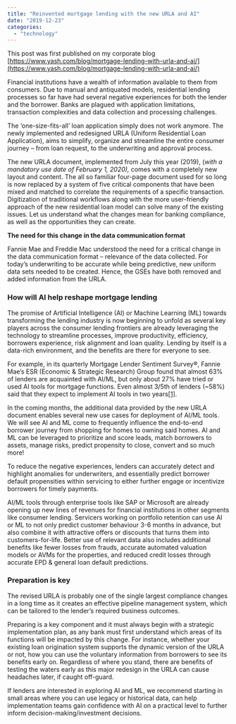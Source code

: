 ```yaml
---
title: "Reinvented mortgage lending with the new URLA and AI"
date: "2019-12-23"
categories: 
  - "technology"
---
```


This post was first published on my corporate blog  
[https://www.yash.com/blog/mortgage-lending-with-urla-and-ai/](https://www.yash.com/blog/mortgage-lending-with-urla-and-ai/)

Financial institutions have a wealth of information available to them from consumers. Due to manual and antiquated models, residential lending processes so far have had several negative experiences for both the lender and the borrower. Banks are plagued with application limitations, transaction complexities and data collection and processing challenges.

The ‘one-size-fits-all’ loan application simply does not work anymore. The newly implemented and redesigned URLA (Uniform Residential Loan Application), aims to simplify, organize and streamline the entire consumer journey – from loan request, to the underwriting and approval process.

The new URLA document, implemented from July this year (2019), (_with a mandatory use date of February 1, 2020),_ comes with a completely new layout and content. The all so familiar four-page document used for so long is now replaced by a system of five critical components that have been mixed and matched to correlate the requirements of a specific transaction. Digitization of traditional workflows along with the more user-friendly approach of the new residential loan model can solve many of the existing issues. Let us understand what the changes mean for banking compliance, as well as the opportunities they can create.

**The need for this change in the data communication format**

Fannie Mae and Freddie Mac understood the need for a critical change in the data communication format – relevance of the data collected. For today’s underwriting to be accurate while being predictive, new uniform data sets needed to be created. Hence, the GSEs have both removed and added information from the URLA.

### **How will AI help reshape mortgage lending**

The promise of Artificial Intelligence (AI) or Machine Learning (ML) towards transforming the lending industry is now beginning to unfold as several key players across the consumer lending frontiers are already leveraging the technology to streamline processes, improve productivity, efficiency, borrowers experience, risk alignment and loan quality. Lending by itself is a data-rich environment, and the benefits are there for everyone to see.

For example, in its quarterly Mortgage Lender Sentiment Survey®, Fannie Mae’s ESR (Economic & Strategic Research) Group found that almost 63% of lenders are acquainted with AI/ML, but only about 27% have tried or used AI tools for mortgage functions. Even almost 3/5th of lenders (~58%) said that they expect to implement AI tools in two years[\[1\]](https://www.yash.com/blog/mortgage-lending-with-urla-and-ai/#_ftn1).

In the coming months, the additional data provided by the new URLA document enables several new use cases for deployment of AI/ML tools. We will see AI and ML come to frequently influence the end-to-end borrower journey from shopping for homes to owning said homes. AI and ML can be leveraged to prioritize and score leads, match borrowers to assets, manage risks, predict propensity to close, convert and so much more!

To reduce the negative experiences, lenders can accurately detect and highlight anomalies for underwriters, and essentially predict borrower default propensities within servicing to either further engage or incentivize borrowers for timely payments.

AI/ML tools through enterprise tools like SAP or Microsoft are already opening up new lines of revenues for financial institutions in other segments like consumer lending. Servicers working on portfolio retention can use AI or ML to not only predict customer behaviour 3-6 months in advance, but also combine it with attractive offers or discounts that turns them into customers-for-life. Better use of relevant data also includes additional benefits like fewer losses from frauds, accurate automated valuation models or AVMs for the properties, and reduced credit losses through accurate EPD & general loan default predictions.

### **Preparation is key**

The revised URLA is probably one of the single largest compliance changes in a long time as it creates an effective pipeline management system, which can be tailored to the lender’s required business outcomes.

Preparing is a key component and it must always begin with a strategic implementation plan, as any bank must first understand which areas of its functions will be impacted by this change. For instance, whether your existing loan origination system supports the dynamic version of the URLA or not, how you can use the voluntary information from borrowers to see its benefits early on. Regardless of where you stand, there are benefits of testing the waters early as this major redesign in the URLA can cause headaches later, if caught off-guard.

If lenders are interested in exploring AI and ML, we recommend starting in small areas where you can use legacy or historical data, can help implementation teams gain confidence with AI on a practical level to further inform decision-making/investment decisions.

